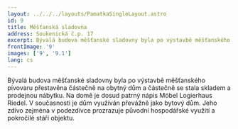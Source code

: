 ```yaml
---
layout: ../../../layouts/PamatkaSingleLayout.astro
id: 9
title: Měšťanská sladovna
address: Soukenická č.p. 17
excerpt: Bývalá budova měšťanské sladovny byla po výstavbě měšťanského pivovaru přestavěna částečně na obytný dům a částečně se stala skladem a prodejnou nábytku. Na domě je dosud patrný nápis Möbel Logierhaus Riedel. V současnosti je dům využíván převážně jako bytový dům. Jeho zdivo zejména v podezdívce prozrazuje původní hospodářské využití a pokročilé stáří objektu.
frontImage: '9'
images: ['9', '9.1']
lang: cs
---
```

Bývalá budova měšťanské sladovny byla po výstavbě měšťanského pivovaru přestavěna částečně na obytný dům a částečně se stala skladem a prodejnou nábytku. Na domě je dosud patrný nápis Möbel Logierhaus Riedel. V současnosti je dům využíván převážně jako bytový dům. Jeho zdivo zejména v podezdívce prozrazuje původní hospodářské využití a pokročilé stáří objektu.



